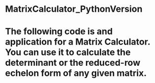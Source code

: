 ﻿# MatrixCalculator_PythonVersion

# The following code is and application for a Matrix Calculator. You can use it to calculate the determinant or the reduced-row echelon form of any given matrix. 
